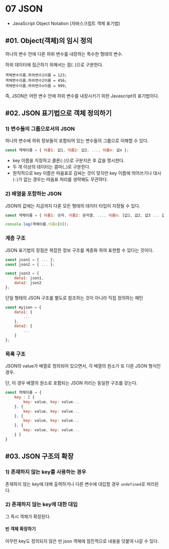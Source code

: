 # 07 JSON

- JavaScript Object Notation (자바스크립트 객체 표기법)

## #01. Object(객체)의 임시 정의

하나의 변수 안에 다른 하위 변수를 내장하는 특수한 형태의 변수.

하위 데이터에 접근하기 위해서는 점(`.`)으로 구분한다.

```
객체변수이름.하위변수1이름 = 123;
객체변수이름.하위변수2이름 = 456;
객체변수이름.하위변수n이름 = 999;
```

즉, JSON은 어떤 변수 안에 하위 변수를 내장시키기 위한 Javascript의 표기법이다.

## #02. JSON 표기법으로 객체 정의하기

### 1) 변수들의 그룹으로서의 JSON

하나의 변수에 하위 정보들이 포함되어 있는 변수들의 그룹으로 이해할 수 있다.

```javascript
const 객체이름 = { 이름1: 값1, 이름2: 값2, ..., 이름n: 값n };
```

- key 이름을 지정하고 콜론(`:`)으로 구분지은 후 값을 명시한다.
- 두 개 이상의 데이터는 콤마(`,`)로 구분한다.
- 원칙적으로 key 이름은 따옴표로 감싸는 것이 맞지만 key 이름에 띄어쓰기나 대시(`-`)가 없는 경우는 따옴표 처리를 생략해도 무관하다.

### 2) 배열을 포함하는 JSON

JSON의 값에는 지금까지 다룬 모든 형태의 데이터 타입이 지정될 수 있다.

```javascript
const 객체이름 = { 이름1: 숫자, 이름2: 문자열, ..., 이름n: [값1, 값2, 값3 ... 값n] };

console.log(객체이름.이름n[0]);
```

### 계층 구조

JSON 표기법의 장점은 복잡한 정보 구조를 계층화 하여 표현할 수 있다는 것이다.

```javascript
const json1 = { ... };
const json2 = { ... };

const json3 = {
    data1: json1,
    data2: json2
};
```

단일 형태의 JSON 구조를 별도로 참조하는 것이 아니라 직접 정의하는 패턴

```javascript
const myjson = {
    data1: {        
        ...
    },
    data2: {
        ...
    }
};
```

### 목록 구조

JSON의 value가 배열로 정의되어 있으면서, 각 배열의 원소가 또 다른 JSON 형식인 경우.

단, 이 경우 배열의 원소로 포함되는 JSON 끼리는 동일한 구조를 갖는다.

```javascript
const 객체이름 = {
    key : [ {
        key: value, key: value...
    }, {
        key: value, key: value...
    }, {
        key: value, key: value...
    }, {
        key: value, key: value...
    } ]
}
```


## #03. JSON 구조의 확장

### 1) 존재하지 않는 key를 사용하는 경우

존재하지 않는 key에 대해 출력하거나 다른 변수에 대입할 경우 `undefined`로 처리된다.

### 2) 존재하지 않는 key에 대한 대입

그 즉시 객체가 확장된다.

#### 빈 객체 확장하기

아무런 key도 정의되지 않은 빈 json 객체에 점진적으로 내용을 덧붙여 나갈 수 있다.